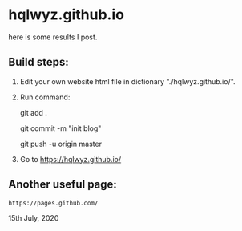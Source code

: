 # hqlwyz.github.io


here is some results I post.

## Build steps:

1. Edit your own website html file in dictionary "./hqlwyz.github.io/".

2. Run command:

	git add .

	git commit -m "init blog"

	git push -u origin master

3. Go to https://hqlwyz.github.io/

## Another useful page:
	https://pages.github.com/

15th July, 2020
